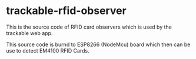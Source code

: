 # trackable-rfid-observer

This is the source code of RFID card observers which is used by the trackable web app. 

This source code is burnd to ESP8266 (NodeMcu) board which then can be use to detect EM4100 RFID Cards.
